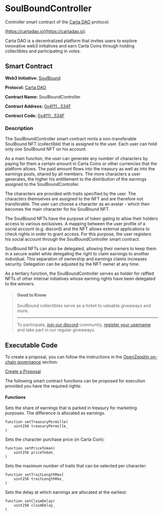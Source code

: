 # SoulBoundController

Controller smart contract of the [Carta DAO](https://cartadao.io) protocol.

[https://cartadao.io](https://cartadao.io)

Carta DAO is a decentralized platform that invites users to explore innovative web3 initiatives and earn Carta Coins through holding collectibles and participating in votes.

## Smart Contract

**Web3 Initiative:** [SoulBound](https://cartadao.io/soulbound)

**Protocol:** [Carta DAO](https://cartadao.io)

**Contract Name:** SoulBoundController

**Contract Address:** [0x4f11...534F](https://polygonscan.com/address/0x4f1171ea08EC987dDDD06Fe3909dbA4B0C4b534F)

**Contract Code:** [0x4f11...534F](https://polygonscan.com/address/0x4f1171ea08EC987dDDD06Fe3909dbA4B0C4b534F#code)

### Description
The SoulBoundController smart contract mints a non-transferable SoulBound NFT (collectible) that is assigned to the user. Each user can hold only one SoulBound NFT on his account.

As a main function, the user can generate any number of characters by paying for them a certain amount in Carta Coins or other currencies that the platform allows. The paid amount flows into the treasury as well as into the earnings pools, shared by all members. The more characters a user generates, the higher his entitlement to the distribution of the earnings assigned to the SoulBoundController.

The characters are provided with traits specified by the user. The characters themselves are assigned to the NFT and are therefore not transferable. The user can choose a character as an avatar - which then becomes the main character for his SoulBound NFT.

The SoulBound NFTs have the purpose of token gating to allow their holders access to various exclusives. A mapping between the user profile of a social account (e.g. discord) and the NFT allows external applications to check rights in order to grant access. For this purpose, the user registers his social account through the SoulBoundController smart contract.

SoulBound NFTs can also be delegated, allowing their owners to keep them in a secure wallet while delegating the right to claim earnings to another individual. This separation of ownership and earnings claims increases security. Delegation can be adjusted by the NFT owner at any time.

As a tertiary function, the SoulBoundController serves as holder for raffled NFTs of other internal initiatives whose earning rights have been delegated to the winners.

> #### Good to Know
> SoulBound collectibles serve as a ticket to valuable giveaways and more.
> ***
> To participate, [join our discord](https://discord.com/invite/cBfnKgDkGb) community, [register your username](https://cartadao.io/soulbound) and take part in our regular giveaways.


## Executable Code

To create a proposal, you can follow the instructions in the [OpenZepplin on-chain governance](https://docs.openzeppelin.com/contracts/4.x/governance) section:

[Create a Proposal](https://docs.openzeppelin.com/contracts/4.x/governance#create_a_proposal)

The following smart contract functions can be proposed for execution provided you have the required rights:

#### Functions

Sets the share of earnings that is parked in treasury for marketing purposes. The difference is allocated as earnings.

	function setTreasuryPermille(
        uint256 treasuryPermille_
    )

Sets the character purchase price (in Carta Coin):

	function setPriceToken(
        uint256 priceToken_
    )

Sets the maximum number of traits that can be selected per character:

	function setTraitLengthMax(
        uint256 traitLengthMax_
    )

Sets the delay at which earnings are allocated at the earliest:

	function setClaimDelay(
        uint256 claimDelay_
    )
